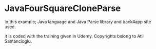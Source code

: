 # JavaFourSquareCloneParse

In this example; Java language and Java Parse library and back4app site used.

It is coded with the training given in Udemy. Copyrights belong to Atil Samancioglu.
